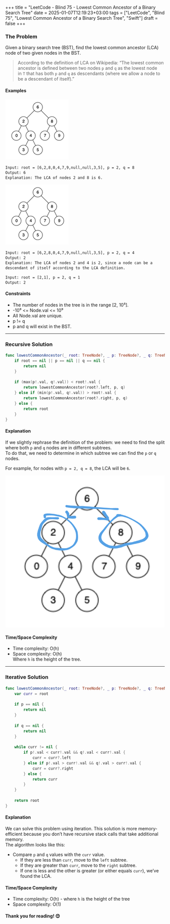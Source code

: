 +++
title = "LeetCode - Blind 75 - Lowest Common Ancestor of a Binary Search Tree"
date = 2025-01-07T12:19:23+03:00
tags = ["LeetCode", "Blind 75", "Lowest Common Ancestor of a Binary Search Tree", "Swift"]
draft = false
+++

### The Problem
Given a binary search tree (BST), find the lowest common ancestor (LCA) node of two given nodes in the BST.

> According to the definition of LCA on Wikipedia: “The lowest common ancestor is defined between two nodes `p` and `q` as the lowest node in `T` that has both `p` and `q` as descendants (where we allow a node to be a descendant of itself).”

#### Examples

![alt image](images/binarysearchtree_improved.png#center)

``` 
Input: root = [6,2,8,0,4,7,9,null,null,3,5], p = 2, q = 8
Output: 6
Explanation: The LCA of nodes 2 and 8 is 6.
```

![alt image](images/binarysearchtree_improved.png#center)

```
Input: root = [6,2,8,0,4,7,9,null,null,3,5], p = 2, q = 4
Output: 2
Explanation: The LCA of nodes 2 and 4 is 2, since a node can be a descendant of itself according to the LCA definition.
```

```
Input: root = [2,1], p = 2, q = 1
Output: 2
```

#### Constraints
* The number of nodes in the tree is in the range [2, 10⁵].
* -10⁹ <= Node.val <= 10⁹
* All Node.val are unique.
* p != q
* p and q will exist in the BST.

---

### Recursive Solution
```swift
func lowestCommonAncestor(_ root: TreeNode?, _ p: TreeNode?, _ q: TreeNode?) -> TreeNode? {
    if root == nil || p == nil || q == nil {
        return nil
    }

    if (max(p!.val, q!.val)) < root!.val {
        return lowestCommonAncestor(root?.left, p, q)
    } else if (min(p!.val, q!.val)) > root!.val {
        return lowestCommonAncestor(root?.right, p, q)
    } else {
        return root
    }
}
```

#### Explanation
If we slightly rephrase the definition of the problem: we need to find the split where both `p` and `q` nodes are in different subtrees.  
To do that, we need to determine in which subtree we can find the `p` or `q` nodes.

For example, for nodes with `p = 2, q = 8`, the LCA will be `6`.

![alt image](images/binarysearchtree_improved_1.png#center)

#### Time/Space Complexity
* Time complexity: O(h)  
* Space complexity: O(h)  
Where `h` is the height of the tree.

---

### Iterative Solution
```swift
func lowestCommonAncestor(_ root: TreeNode?, _ p: TreeNode?, _ q: TreeNode?) -> TreeNode? {
    var curr = root

    if p == nil {
        return nil
    }

    if q == nil {
        return nil
    }

    while curr != nil {
        if p!.val < curr!.val && q!.val < curr!.val {
            curr = curr?.left
        } else if p!.val > curr!.val && q!.val > curr!.val {
            curr = curr?.right
        } else {
            return curr
        }
    }

    return root
}
```

#### Explanation
We can solve this problem using iteration. This solution is more memory-efficient because you don’t have recursive stack calls that take additional memory.  
The algorithm looks like this:  
- Compare `p` and `q` values with the `curr` value.  
  - If they are less than `curr`, move to the `left` subtree.  
  - If they are greater than `curr`, move to the `right` subtree.  
  - If one is less and the other is greater (or either equals `curr`), we’ve found the LCA.

#### Time/Space Complexity
* Time complexity: O(h) - where `h` is the height of the tree  
* Space complexity: O(1)

#### Thank you for reading! 😊
